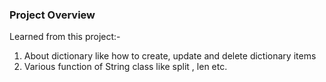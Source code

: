 ### Project Overview

 Learned from this project:-
1. About dictionary like how to create, update and delete dictionary items
2. Various function of String class like split , len etc.





